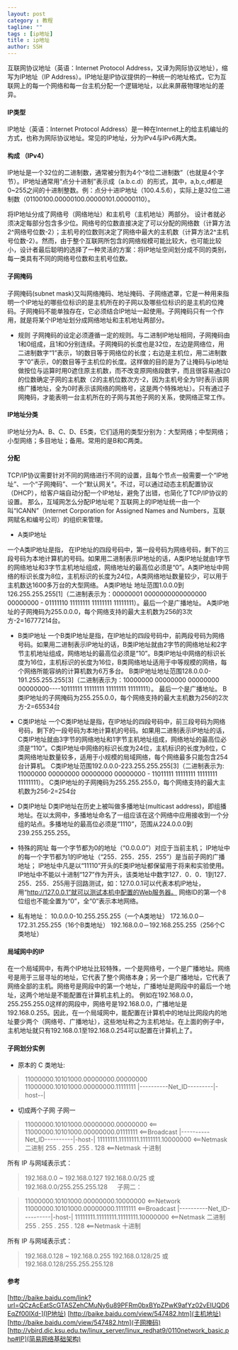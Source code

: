 ```yaml
---
layout: post
category : 教程
tagline: ""
tags : [ip地址]
title : ip地址
author: SSH
---
```


互联网协议地址（英语：Internet Protocol Address，又译为网际协议地址），缩写为IP地址（IP Address）。IP地址是IP协议提供的一种统一的地址格式，它为互联网上的每一个网络和每一台主机分配一个逻辑地址，以此来屏蔽物理地址的差异。
<!--break-->

#### IP类型
IP地址（英语：Internet Protocol Address）是一种在Internet上的给主机编址的方式，也称为网际协议地址。常见的IP地址，分为IPv4与IPv6两大类。

#### 构成 （IPv4）
IP地址是一个32位的二进制数，通常被分割为4个“8位二进制数”（也就是4个字节）。IP地址通常用“点分十进制”表示成（a.b.c.d）的形式，其中，a,b,c,d都是0~255之间的十进制整数。例：点分十进IP地址（100.4.5.6），实际上是32位二进制数（01100100.00000100.00000101.00000110）。

将IP地址分成了网络号（网络地址）和主机号（主机地址）两部分。
设计者就必须决定每部分包含多少位。网络号的位数直接决定了可以分配的网络数（计算方法2^网络号位数-2）；主机号的位数则决定了网络中最大的主机数（计算方法2^主机号位数-2）。然而，由于整个互联网所包含的网络规模可能比较大，也可能比较小，设计者最后聪明的选择了一种灵活的方案：将IP地址空间划分成不同的类别，每一类具有不同的网络号位数和主机号位数。

#### 子网掩码
子网掩码(subnet mask)又叫网络掩码、地址掩码、子网络遮罩，它是一种用来指明一个IP地址的哪些位标识的是主机所在的子网以及哪些位标识的是主机的位掩码。子网掩码不能单独存在，它必须结合IP地址一起使用。子网掩码只有一个作用，就是将某个IP地址划分成网络地址和主机地址两部分。

- 规则
子网掩码的设定必须遵循一定的规则。与二进制IP地址相同，子网掩码由1和0组成，且1和0分别连续。子网掩码的长度也是32位，左边是网络位，用二进制数字“1”表示，1的数目等于网络位的长度；右边是主机位，用二进制数字“0”表示，0的数目等于主机位的长度。这样做的目的是为了让掩码与ip地址做按位与运算时用0遮住原主机数，而不改变原网络段数字，而且很容易通过0的位数确定子网的主机数（2的主机位数次方-2，因为主机号全为1时表示该网络广播地址，全为0时表示该网络的网络号，这是两个特殊地址）。只有通过子网掩码，才能表明一台主机所在的子网与其他子网的关系，使网络正常工作。

#### IP地址分类
IP地址分为A、B、C、D、E5类，它们适用的类型分别为：大型网络；中型网络；小型网络；多目地址；备用。常用的是B和C两类。

#### 分配
TCP/IP协议需要针对不同的网络进行不同的设置，且每个节点一般需要一个“IP地址”、一个“子网掩码”、一个“默认网关”。不过，可以通过动态主机配置协议（DHCP），给客户端自动分配一个IP地址，避免了出错，也简化了TCP/IP协议的设置。
那么，互域网怎么分配IP地址呢？互联网上的IP地址统一由一个叫“ICANN”（Internet Corporation for Assigned Names and Numbers，互联网赋名和编号公司）的组织来管理。

- A类IP地址

一个A类IP地址是指， 在IP地址的四段号码中，第一段号码为网络号码，剩下的三段号码为本地计算机的号码。如果用二进制表示IP地址的话，A类IP地址就由1字节的网络地址和3字节主机地址组成，网络地址的最高位必须是“0”。A类IP地址中网络的标识长度为8位，主机标识的长度为24位，A类网络地址数量较少，可以用于主机数达1600多万台的大型网络。
A类IP地址 地址范围1.0.0.0到126.255.255.255[1]（二进制表示为：00000001 0000000000000000 00000000 - 01111110 11111111 11111111 11111111）。最后一个是广播地址。
A类IP地址的子网掩码为255.0.0.0，每个网络支持的最大主机数为256的3次方-2=16777214台。

- B类IP地址
一个B类IP地址是指，在IP地址的四段号码中，前两段号码为网络号码。如果用二进制表示IP地址的话，B类IP地址就由2字节的网络地址和2字节主机地址组成，网络地址的最高位必须是“10”。B类IP地址中网络的标识长度为16位，主机标识的长度为16位，B类网络地址适用于中等规模的网络，每个网络所能容纳的计算机数为6万多台。
B类IP地址地址范围128.0.0.0-191.255.255.255[3]（二进制表示为：10000000 00000000 00000000 00000000----10111111 11111111 11111111 11111111）。 最后一个是广播地址。
B类IP地址的子网掩码为255.255.0.0，每个网络支持的最大主机数为256的2次方-2=65534台

- C类IP地址
一个C类IP地址是指，在IP地址的四段号码中，前三段号码为网络号码，剩下的一段号码为本地计算机的号码。如果用二进制表示IP地址的话，C类IP地址就由3字节的网络地址和1字节主机地址组成，网络地址的最高位必须是“110”。C类IP地址中网络的标识长度为24位，主机标识的长度为8位，C类网络地址数量较多，适用于小规模的局域网络，每个网络最多只能包含254台计算机。
C类IP地址范围192.0.0.0-223.255.255.255[3]（二进制表示为: 11000000 00000000 00000000 00000000 - 11011111 11111111 11111111 11111111）。
C类IP地址的子网掩码为255.255.255.0，每个网络支持的最大主机数为256-2=254台

- D类IP地址
D类IP地址在历史上被叫做多播地址(multicast address)，即组播地址。在以太网中，多播地址命名了一组应该在这个网络中应用接收到一个分组的站点。多播地址的最高位必须是“1110”，范围从224.0.0.0到239.255.255.255。

- 特殊的网址
每一个字节都为0的地址（“0.0.0.0”）对应于当前主机；
IP地址中的每一个字节都为1的IP地址（“255．255．255．255”）是当前子网的广播地址；
IP地址中凡是以“11110”开头的E类IP地址都保留用于将来和实验使用。
IP地址中不能以十进制“127”作为开头，该类地址中数字127．0．0．1到127．255．255．255用于回路测试，如：127.0.0.1可以代表本机IP地址，用“http://127.0.0.1”就可以测试本机中配置的Web服务器。
网络ID的第一个8位组也不能全置为“0”，全“0”表示本地网络。

- 私有地址：
10.0.0.0-10.255.255.255（一个A类地址）
172.16.0.0－172.31.255.255（16个B类地址）
192.168.0.0－192.168.255.255（256个C类地址）

#### 局域网中的IP
在一个局域网中，有两个IP地址比较特殊，一个是网络号，一个是广播地址。网络号是用于三层寻址的地址，它代表了整个网络本身；另一个是广播地址，它代表了网络全部的主机。网络号是网段中的第一个地址，广播地址是网段中的最后一个地址，这两个地址是不能配置在计算机主机上的。
例如在192.168.0.0，255.255.255.0这样的网段中，网络号是192.168.0.0，广播地址是192.168.0.255。因此，在一个局域网中，能配置在计算机中的地址比网段内的地址要少两个（网络号、广播地址），这些地址称之为主机地址。在上面的例子中，主机地址就只有192.168.0.1至192.168.0.254可以配置在计算机上了。

#### 子网划分实例
- 原本的 C 类地址:

>11000000.10101000.00000000.00000000 
>11000000.10101000.00000000.11111111 
>|----------Net_ID---------|-host--| 
　 
- 切成两个子网 
子网一

> 11000000.10101000.00000000.00000000  <== 
> 11000000.10101000.00000000.01111111  <==Broadcast 
> |----------Net_ID----------|-host-| 
> 11111111.11111111.11111111.10000000 <==Netmask 二进制 
>   255   .  255   .  255   .  128  <==Netmask 十进制 

所有 IP 与网域表示式：

> 192.168.0.0 ~ 192.168.0.127 
> 192.168.0.0/25 或 192.168.0.0/255.255.255.128 
　 
子网二：

> 11000000.10101000.00000000.10000000  <==Network 
> 11000000.10101000.00000000.11111111  <==Broadcast 
> |----------Net_ID----------|-host-| 
> 11111111.11111111.11111111.10000000  <==Netmask 二进制 
>   255   .  255   .  255   .  128  <==Netmask 十进制 

所有 IP 与网域表示式：

> 192.168.0.128 ~ 192.168.0.255 
> 192.168.0.128/25 或 192.168.0.128/255.255.255.128

#### 参考
[http://baike.baidu.com/link?url=QCzAcEatScGTASZehCMuNy6u89PFRm0bxBYpZPwK9afYz02vEIUQD6EqZf00lXd-](IP地址)
[http://baike.baidu.com/view/547482.htm](主机地址)
[http://baike.baidu.com/view/547482.htm](子网掩码)
[http://vbird.dic.ksu.edu.tw/linux_server/linux_redhat9/0110network_basic.php#IP](简易网络基础架构)
